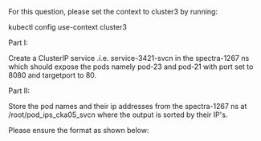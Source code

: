 For this question, please set the context to cluster3 by running:


kubectl config use-context cluster3



Part I:



Create a ClusterIP service .i.e. service-3421-svcn in the spectra-1267 ns which should expose the pods namely pod-23 and pod-21 with port set to 8080 and targetport to 80.



Part II:



Store the pod names and their ip addresses from the spectra-1267 ns at /root/pod_ips_cka05_svcn where the output is sorted by their IP's.

Please ensure the format as shown below: